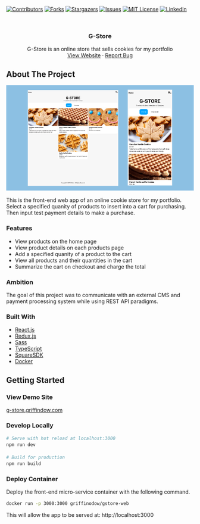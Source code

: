 [![Contributors][contributors-shield]][contributors-url]
[![Forks][forks-shield]][forks-url]
[![Stargazers][stars-shield]][stars-url]
[![Issues][issues-shield]][issues-url]
[![MIT License][license-shield]][license-url]
[![LinkedIn][linkedin-shield]][linkedin-url]

<br />
<div align="center">
  <h3 align="center">G-Store</h3>
  <p align="center">
     G-Store is an online store that sells cookies for my portfolio
    <br />
    <a href="https://g-store.griffindow.com">View Website</a>
    ·
    <a href="https://github.com/griffinodow/gstore-web/issues">Report Bug</a>
  </p>
</div>

<!-- ABOUT THE PROJECT -->
## About The Project
![Screenshot](./docs/gstore-screenshot.png)

This is the front-end web app of an online cookie store for my portfolio. Select a specified quanity of products to insert into a cart for purchasing. Then input test payment details to make a purchase.

### Features
- View products on the home page
- View product details on each products page
- Add a specified quanity of a product to the cart
- View all products and their quantities in the cart
- Summarize the cart on checkout and charge the total

### Ambition

The goal of this project was to communicate with an external CMS and payment processing system while using REST API paradigms.

### Built With

* [React.js](https://reactjs.org/)
* [Redux.js](https://redux.js.org/)
* [Sass](https://sass-lang.com/)
* [TypeScript](https://www.typescriptlang.org/)
* [SquareSDK](https://squareup.com/ca/en)
* [Docker](https://www.docker.com/)

<!-- GETTING STARTED -->
## Getting Started

### View Demo Site

[g-store.griffindow.com](https://g-store.griffindow.com/)

### Develop Locally

```bash
# Serve with hot reload at localhost:3000
npm run dev

# Build for production
npm run build
```

### Deploy Container

Deploy the front-end micro-service container with the following command.

```bash
docker run -p 3000:3000 griffinodow/gstore-web
```

This will allow the app to be served at: http://localhost:3000

<!-- MARKDOWN LINKS & IMAGES -->
<!-- https://www.markdownguide.org/basic-syntax/#reference-style-links -->
[contributors-shield]: https://img.shields.io/github/contributors/griffinodow/gstore-web.svg?style=for-the-badge
[contributors-url]: https://github.com/griffinodow/gstore-web/graphs/contributors
[forks-shield]: https://img.shields.io/github/forks/griffinodow/gstore-web.svg?style=for-the-badge
[forks-url]: https://github.com/griffinodow/gstore-web/network/members
[stars-shield]: https://img.shields.io/github/stars/griffinodow/gstore-web.svg?style=for-the-badge
[stars-url]: https://github.com/griffinodow/gstore-web/stargazers
[issues-shield]: https://img.shields.io/github/issues/griffinodow/gstore-web.svg?style=for-the-badge
[issues-url]: https://github.com/griffinodow/gstore-web/issues
[license-shield]: https://img.shields.io/github/license/griffinodow/gstore-web.svg?style=for-the-badge
[license-url]: https://github.com/griffinodow/gstore-web/blob/master/LICENSE
[linkedin-shield]: https://img.shields.io/badge/-LinkedIn-black.svg?style=for-the-badge&logo=linkedin&colorB=555
[linkedin-url]: https://linkedin.com/in/griffinodow